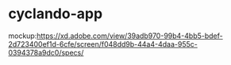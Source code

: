 # cyclando-app
mockup:https://xd.adobe.com/view/39adb970-99b4-4bb5-bdef-2d723400ef1d-6cfe/screen/f048dd9b-44a4-4daa-955c-0394378a9dc0/specs/